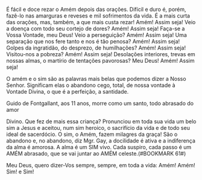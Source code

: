É fácil e doce rezar o Amém depois das orações. Difícil e duro é, porém, fazê-lo nas amarguras e reveses e mil sofrimentos da vida. É a mais curta das orações, mas, também, a que mais custa rezar! Amém! Assim seja! Veio a doença com todo seu cortejo de dores? Amém! Assim seja! Faça-se a Vossa Vontade, meu Deus! Veio a perseguição? Amém! Assim seja! Uma separação que nos fere tanto e nos é tão penosa? Amém! Assim seja! Golpes da ingratidão, do desprezo, de humilhações? Amém! Assim seja! Visitou-nos a pobreza? Amém! Assim seja! Desolações interiores, trevas em nossas almas, o martírio de tentações pavorosas? Meu Deus! Amém! Assim seja!

O amém e o sim são as palavras mais belas que podemos dizer a Nosso Senhor. Significam elas o abandono cego, total, de nossa vontade à Vontade Divina, o que é a perfeição, a santidade.

Guido de Fontgallant, aos 11 anos, morre como um santo, todo abrasado do amor

Divino. Que fez de mais essa criança? Pronunciou em toda sua vida um belo sim a Jesus e aceitou, num sim heroico, o sacrifício da vida e de todo seu ideal de sacerdócio. O sim, o Amém, fazem milagres da graça! São o abandono e, no abandono, diz Mgr. Gay, a docilidade é ativa e a indiferença da alma é amorosa. A alma é um SIM vivo. Cada suspiro, cada passo é um AMÉM abrasado, que se vai juntar ao AMÉM celeste.(#BOOKMARK 61#)

Meu Deus, quero dizer-Vos sempre, sempre, em toda a vida: Amém! Amém! Sim! e Sim!